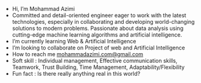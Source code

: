 - Hi, I’m Mohammad Azimi
- Committed and detail-oriented engineer eager to work with the latest technologies, especially in collaborating and developing world-changing solutions to modern problems. Passionate about data analysis using cutting-edge machine learning algorithms and artificial intelligence.
- I’m currently learning Web & Artificial Intelligence
- I’m looking to collaborate on Project of web and Artificial Intelligence
- How to reach me mohammadazimi.com@gmail.com
- Soft skill : Individual management, Effective communication skills, Teamwork, Trust Building, Time Management, Adaptability/Flexibility
- Fun fact : Is there really anything real in this world?

<!---
M0hammadAzimi/M0hammadAzimi is a ✨ special ✨ repository because its `README.md` (this file) appears on your GitHub profile.
You can click the Preview link to take a look at your changes.
--->
